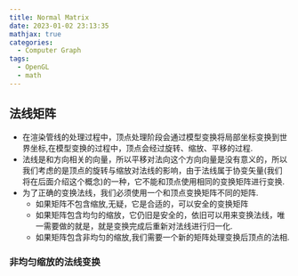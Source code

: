 ```yaml
---
title: Normal Matrix
date: 2023-01-02 23:13:35
mathjax: true
categories:
  - Computer Graph
tags:
  - OpenGL
  - math
---
```



## 法线矩阵
- 在渲染管线的处理过程中，顶点处理阶段会通过模型变换将局部坐标变换到世界坐标,在模型变换的过程中，顶点会经过旋转、缩放、平移的过程.
- 法线是和方向相关的向量，所以平移对法向这个方向向量是没有意义的，所以我们考虑的是顶点的旋转与缩放对法线的影响，由于法线属于协变矢量(我们将在后面介绍这个概念)的一种，它不能和顶点使用相同的变换矩阵进行变换.
- 为了正确的变换法线，我们必须使用一个和顶点变换矩阵不同的矩阵.
  - 如果矩阵不包含缩放,无疑，它是合适的，可以安全的变换矩阵
  - 如果矩阵包含均匀的缩放，它仍旧是安全的，依旧可以用来变换法线，唯一需要做的就是，就是变换完成后重新对法线进行归一化.
  - 如果矩阵包含非均匀的缩放,我们需要一个新的矩阵处理变换后顶点的法相.


### 非均匀缩放的法线变换



